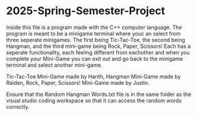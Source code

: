 # 2025-Spring-Semester-Project
Inside this file is a program made with the C++ computer language. The program is meant to be a minigame terminal where youc an select from three seperate minigames. The first being Tic-Tac-Toe, the second being Hangman, and the third mini-game being Rock, Paper, Scissors! Each has a seperate functionality, each feeling different from eachother and when you complete your Mini-Game you can exit out and go back to the minigame terminal and select another mini-game.

Tic-Tac-Toe Mini-Game made by Harith, Hangman Mini-Game made by Raiden, Rock, Paper, Scissors! Mini-Game made by Justin.

Ensure that the Random Hangman Words.txt file is in the same folder as the visual studio coding workspace so that it can access the random words correctly.

